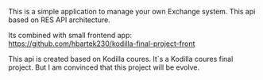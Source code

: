 This is a simple application to manage your own Exchange system. This api based on RES API architecture.

Its combined with small frontend app: https://github.com/hbartek230/kodilla-final-project-front

This api is created based on Kodilla coures. It`s a Kodilla coures final project. But I am convinced that this project will be evolve.